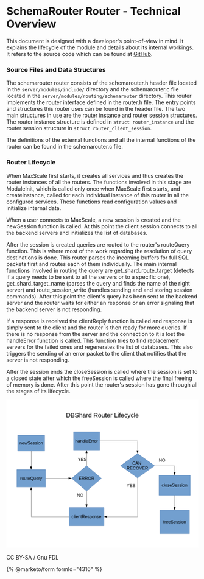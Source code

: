 # SchemaRouter Router - Technical Overview

This document is designed with a developer's point-of-view in mind. It explains the lifecycle of the module and details about its internal workings. It refers to the source code which can be found at [GitHub](https://github.com/mariadb-corporation/MaxScale).

### Source Files and Data Structures

The schemarouter router consists of the schemarouter.h header file located in the `server/modules/include/` directory and the schemarouter.c file located in the `server/modules/routing/schemarouter` directory. This router implements the router interface defined in the router.h file. The entry points and structures this router uses can be found in the header file. The two main structures in use are the router instance and router session structures. The router instance structure is defined in `struct router_instance` and the router session structure in `struct router_client_session`.

The definitions of the external functions and all the internal functions of the router can be found in the schemarouter.c file.

### Router Lifecycle

When MaxScale first starts, it creates all services and thus creates the router instances of all the routers. The functions involved in this stage are ModuleInit, which is called only once when MaxScale first starts, and createInstance, called for each individual instance of this router in all the configured services. These functions read configuration values and initialize internal data.

When a user connects to MaxScale, a new session is created and the newSession function is called. At this point the client session connects to all the backend servers and initializes the list of databases.

After the session is created queries are routed to the router's routeQuery function. This is where most of the work regarding the resolution of query destinations is done. This router parses the incoming buffers for full SQL packets first and routes each of them individually. The main internal functions involved in routing the query are get\_shard\_route\_target (detects if a query needs to be sent to all the servers or to a specific one), get\_shard\_target\_name (parses the query and finds the name of the right server) and route\_session\_write (handles sending and and storing session commands). After this point the client's query has been sent to the backend server and the router waits for either an response or an error signaling that the backend server is not responding.

If a response is received the clientReply function is called and response is simply sent to the client and the router is then ready for more queries. If there is no response from the server and the connection to it is lost the handleError function is called. This function tries to find replacement servers for the failed ones and regenerates the list of databases. This also triggers the sending of an error packet to the client that notifies that the server is not responding.

After the session ends the closeSession is called where the session is set to a closed state after which the freeSession is called where the final freeing of memory is done. After this point the router's session has gone through all the stages of its lifecycle.

![](../../../.gitbook/assets/mariadb-corporation/MaxScale/2.1.17/Documentation/Design-Documents/schemarouter-lifecycle.png.png)

CC BY-SA / Gnu FDL

{% @marketo/form formId="4316" %}
